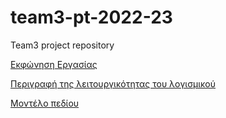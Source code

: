 # team3-pt-2022-23
Team3 project repository

[Εκφώνηση Εργασίας](docs/markdown/ekfonisi.md)

[Περιγραφή της λειτουργικότητας του λογισμικού](docs/markdown/leitourgies.md)

[Μοντέλο πεδίου](docs/images/uml_project.png)
